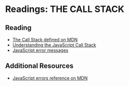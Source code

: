 # Readings: THE CALL STACK

## Reading
* [The Call Stack defined on MDN](https://developer.mozilla.org/en-US/docs/Glossary/Call_stack)
* [Understanding the JavaScript Call Stack](https://www.freecodecamp.org/news/understanding-the-javascript-call-stack-861e41ae61d4/)
* [JavaScript error messages](https://codeburst.io/javascript-error-messages-debugging-d23f84f0ae7c)
## Additional Resources
* [JavaScript errors reference on MDN](https://developer.mozilla.org/en-US/docs/Web/JavaScript/Reference/Errors)